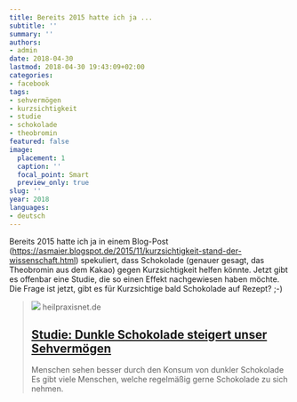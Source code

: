 ```yaml
---
title: Bereits 2015 hatte ich ja ...
subtitle: ''
summary: ''
authors:
- admin
date: 2018-04-30
lastmod: 2018-04-30 19:43:09+02:00
categories:
- facebook
tags:
- sehvermögen
- kurzsichtigkeit
- studie
- schokolade
- theobromin
featured: false
image:
  placement: 1
  caption: ''
  focal_point: Smart
  preview_only: true
slug: ''
year: 2018
languages:
- deutsch
---
```


Bereits 2015 hatte ich ja in einem Blog-Post (https://asmaier.blogspot.de/2015/11/kurzsichtigkeit-stand-der-wissenschaft.html) spekuliert, dass Schokolade (genauer gesagt, das Theobromin aus dem Kakao) gegen Kurzsichtigkeit helfen könnte. Jetzt gibt es offenbar eine Studie, die so einen Effekt nachgewiesen haben möchte. Die Frage ist jetzt, gibt es für Kurzsichtige bald Schokolade auf Rezept? ;-)
> [![](https://www.heilpraxisnet.de/wp-content/uploads/2016/11/Schokolade-Unterleibsschmerzen.jpg)](http://www.heilpraxisnet.de/naturheilpraxis/dunkle-schokolade-verbessert-das-sehvermoegen-20180430408499)
> heilpraxisnet.de
> ## [Studie: Dunkle Schokolade steigert unser Sehvermögen](http://www.heilpraxisnet.de/naturheilpraxis/dunkle-schokolade-verbessert-das-sehvermoegen-20180430408499)
>
>Menschen sehen besser durch den Konsum von dunkler Schokolade Es gibt viele Menschen, welche regelmäßig gerne Schokolade zu sich nehmen.